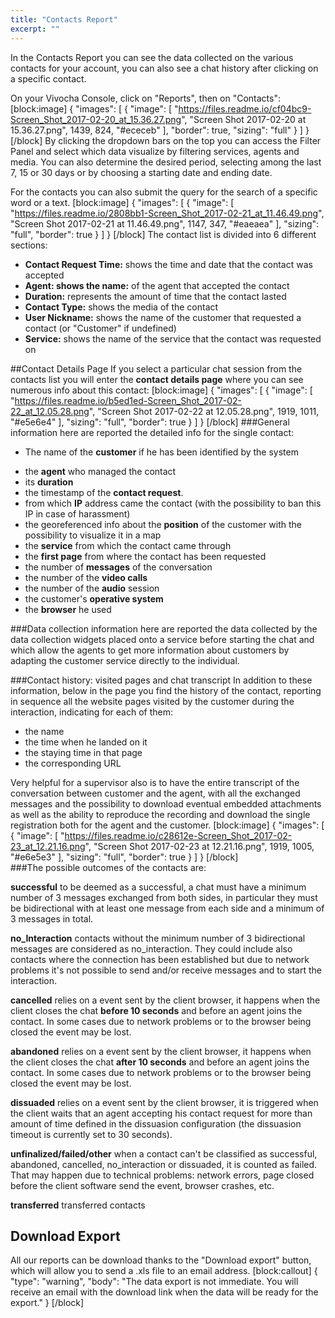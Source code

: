 ```yaml
---
title: "Contacts Report"
excerpt: ""
---
```

In the Contacts Report you can see the data collected on the various contacts for your account, you can also see a chat history after clicking on a specific contact.
 
On your Vivocha Console, click on "Reports", then on "Contacts":
[block:image]
{
  "images": [
    {
      "image": [
        "https://files.readme.io/cf04bc9-Screen_Shot_2017-02-20_at_15.36.27.png",
        "Screen Shot 2017-02-20 at 15.36.27.png",
        1439,
        824,
        "#ececeb"
      ],
      "border": true,
      "sizing": "full"
    }
  ]
}
[/block]
By clicking the dropdown bars on the top you can access the Filter Panel and select which data visualize by filtering services, agents and media. You can also determine the desired period, selecting among the last 7, 15 or 30 days or by choosing a starting date and ending date. 

For the contacts you can also submit the query for the search of a specific word or a text.
[block:image]
{
  "images": [
    {
      "image": [
        "https://files.readme.io/2808bb1-Screen_Shot_2017-02-21_at_11.46.49.png",
        "Screen Shot 2017-02-21 at 11.46.49.png",
        1147,
        347,
        "#eaeaea"
      ],
      "sizing": "full",
      "border": true
    }
  ]
}
[/block]
The contact list is divided into 6 different sections:

* **Contact Request Time:** shows the time and date that the contact was accepted
* **Agent: shows the name:** of the agent that accepted the contact
* **Duration:** represents the amount of time that the contact lasted
* **Contact Type:** shows the media of the contact
* **User Nickname:** shows the name of the customer that requested a contact (or "Customer" if undefined)
* **Service:** shows the name of the service that the contact was requested on

##Contact Details Page
If you select a particular chat session from the contacts list you will enter the **contact details page** where you can see numerous info about this contact:
[block:image]
{
  "images": [
    {
      "image": [
        "https://files.readme.io/b5ed1ed-Screen_Shot_2017-02-22_at_12.05.28.png",
        "Screen Shot 2017-02-22 at 12.05.28.png",
        1919,
        1011,
        "#e5e6e4"
      ],
      "sizing": "full",
      "border": true
    }
  ]
}
[/block]
###General information
here are reported the detailed info for the single contact:
* The name of the **customer** if he has been identified by the system
- the **agent** who managed the contact
- its **duration**
- the timestamp of the **contact request**.
- from which **IP** address came the contact (with the possibility to ban this IP in case of harassment)
- the georeferenced info about the **position** of the customer with the possibility to visualize it in a map
- the **service** from which the contact came through
- the **first page** from where the contact has been requested
- the number of **messages** of the conversation
- the number of the **video calls** 
- the number of the **audio** session 
- the customer's **operative system** 
- the **browser** he used

###Data collection information
here are reported the data collected by the data collection widgets placed onto a service before starting the chat and which allow the agents to get more information about customers by adapting the customer service directly to the individual. 

###Contact history: visited pages and chat transcript
In addition to these information, below in the page you find the history of the contact, reporting in sequence all the website pages visited by the customer during the interaction, indicating for each of them:
* the name
* the time when he landed on it
* the staying time in that page 
* the corresponding URL

Very helpful for a supervisor also is to have the entire transcript of the conversation between customer and the agent, with all the exchanged messages and the possibility to download eventual embedded attachments as well as the ability to reproduce the recording and download the single registration both for the agent and the customer.
[block:image]
{
  "images": [
    {
      "image": [
        "https://files.readme.io/c28612e-Screen_Shot_2017-02-23_at_12.21.16.png",
        "Screen Shot 2017-02-23 at 12.21.16.png",
        1919,
        1005,
        "#e6e5e3"
      ],
      "sizing": "full",
      "border": true
    }
  ]
}
[/block]
<br>
###The possible outcomes of the contacts are: 

**successful**
to be deemed as a successful, a chat must have a minimum number of 3 messages exchanged from both sides, in particular they must be bidirectional with at least one message from each side and a minimum of 3 messages in total.

**no_Interaction**
contacts without the minimum number of 3 bidirectional messages are considered as  no_interaction. They could include also contacts where the connection has been established but due to network problems it's not possible to send and/or receive messages and to start the interaction.


**cancelled**
relies on a event sent by the client browser, it happens when the client closes the chat **before 10 seconds** and before an agent joins the contact. In some cases due to network problems or to the browser being closed the event may be lost.

**abandoned**
relies on a event sent by the client browser, it happens when the client closes the chat **after 10 seconds** and before an agent joins the contact. In some cases due to network problems or to the browser being closed the event may be lost.

**dissuaded**
relies on a event sent by the client browser, it is triggered when the client waits that an agent accepting his contact request for more than amount of time defined in the dissuasion configuration (the dissuasion timeout is currently set to 30 seconds). 

**unfinalized/failed/other**
when a contact can't be classified as successful, abandoned, cancelled, no_interaction or dissuaded, it is counted as failed. That may happen due to technical problems: network errors, page closed before the client software send the event, browser crashes, etc.


**transferred**
transferred contacts 


## Download Export
All our reports can be download thanks to the "Download export" button, which will allow you to send a .xls file to an email address.
[block:callout]
{
  "type": "warning",
  "body": "The data export is not immediate. You will receive an email with the download link when the data will be ready for the export."
}
[/block]
